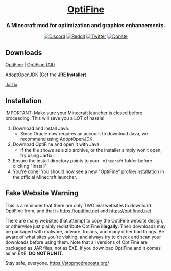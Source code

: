 <div align="center">
  <h1><a href="https://optifine.net/home">OptiFine</a></h1>
  <h3>A Minecraft mod for optimization and graphics enhancements.</h3>
  <p>
    <a href="https://discord.gg/3mMpcwW"><img src="https://img.shields.io/discord/423430686880301056.svg?color=%237289da&label=Discord&logo=discord&logoColor=%23ffffff&style=for-the-badge" alt="Discord" /></a>
    <a href="https://www.reddit.com/r/OptiFine/"><img src="https://img.shields.io/reddit/subreddit-subscribers/optifine.svg?label=%2Fr%2FOptiFine&style=for-the-badge&logo=reddit&color=ff4500&logoColor=ffffff" alt="Reddit" /></a>
    <a href="https://twitter.com/OptiFineNews"><img src="https://img.shields.io/twitter/follow/OptiFineNews.svg?color=1da1f2&label=Twitter&logo=twitter&logoColor=ffffff&style=for-the-badge" alt="Twitter" /></a>
    <a href="https://optifine.net/donate"><img src="https://img.shields.io/badge/Donate-%2410-%23E29F00.svg?style=for-the-badge" alt="Donate" /></a>
  </p>
</div>

## Downloads 
[OptiFine](https://optifine.net/downloads) | [OptiFine (Alt)](http://optifined.net/ "Slightly outdated")

[AdoptOpenJDK](https://adoptopenjdk.net/releases.html?variant=openjdk8&jvmVariant=hotspot) (Get the **JRE Installer**)

[Jarfix](https://johann.loefflmann.net/en/software/jarfix/index.html)

## Installation
IMPORTANT: Make sure your Minecraft launcher is closed before proceeding. This will save you a LOT of hassle!

1. Download and install Java.
   - Since Oracle now requires an account to download Java, we recommend using AdoptOpenJDK.
2. Download OptiFine and open it with Java.
   - If the file shows as a zip archive, or the installer simply won't open, try using Jarfix.
3. Ensure the install directory points to your `.minecraft` folder before clicking "Install"
4. You're done! You should now see a new "OptiFine" profile/installation in the official Minecraft launcher.

## Fake Website Warning

This is a reminder that there are only TWO real websites to download OptiFine from, and that is https://optifine.net and https://optifined.net.

There are many websites that attempt to copy the OptiFine website design, or otherwise just plainly redistribute OptiFine **illegally.** Their downloads may be packaged with malware, adware, trojans, and many other bad things. Be aware of what sites you're visiting, and always try to check and scan your downloads before using them. Note that all versions of OptiFine are packaged as JAR files, not as EXE. If you download OptiFine and it comes as an EXE, **DO NOT RUN IT.**

Stay safe, everyone. https://stopmodreposts.org/
